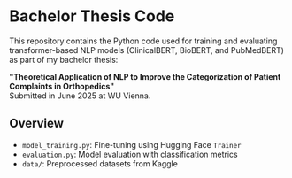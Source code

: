 # Bachelor Thesis Code

This repository contains the Python code used for training and evaluating transformer-based NLP models (ClinicalBERT, BioBERT, and PubMedBERT) as part of my bachelor thesis:

**"Theoretical Application of NLP to Improve the Categorization of Patient Complaints in Orthopedics"**  
Submitted in June 2025 at WU Vienna.

## Overview

- `model_training.py`: Fine-tuning using Hugging Face `Trainer`
- `evaluation.py`: Model evaluation with classification metrics
- `data/`: Preprocessed datasets from Kaggle
